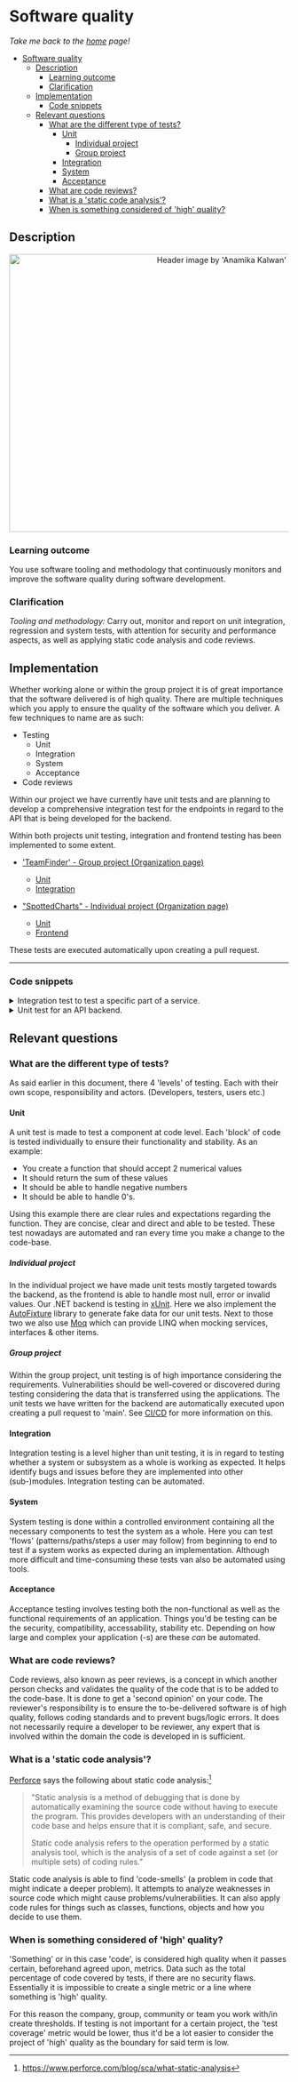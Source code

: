 # Software quality

_Take me back to the [home](../README.md#learning-outcomes) page!_

- [Software quality](#software-quality)
  - [Description](#description)
    - [Learning outcome](#learning-outcome)
    - [Clarification](#clarification)
  - [Implementation](#implementation)
    - [Code snippets](#code-snippets)
  - [Relevant questions](#relevant-questions)
    - [What are the different type of tests?](#what-are-the-different-type-of-tests)
      - [Unit](#unit)
        - [Individual project](#individual-project)
        - [Group project](#group-project)
      - [Integration](#integration)
      - [System](#system)
      - [Acceptance](#acceptance)
    - [What are code reviews?](#what-are-code-reviews)
    - [What is a 'static code analysis'?](#what-is-a-static-code-analysis)
    - [When is something considered of 'high' quality?](#when-is-something-considered-of-high-quality)

## Description

<p align="center">
  <img src=https://d1jnx9ba8s6j9r.cloudfront.net/blog/wp-content/uploads/2019/08/levels-of-testing-768x499.png alt="Header image by 'Anamika Kalwan'" width=750 height=500>
</p>

### Learning outcome

You use software tooling and methodology that continuously monitors and improve the software quality during software development.

### Clarification

_Tooling and methodology:_ Carry out, monitor and report on unit integration, regression and system tests, with attention for security and performance aspects, as well as applying static code analysis and code reviews.

## Implementation

Whether working alone or within the group project it is of great importance that the software delivered is of high quality. There are multiple techniques which you apply to ensure the quality of the software which you deliver. A few techniques to name are as such:

- Testing
  - Unit
  - Integration
  - System
  - Acceptance
- Code reviews

Within our project we have currently have unit tests and are planning to develop a comprehensive integration test for the endpoints in regard to the API that is being developed for the backend.

Within both projects unit testing, integration and frontend testing has been implemented to some extent.

- ['TeamFinder' - Group project (Organization page)](https://github.com/S3-IO-Dev)

  - [Unit](https://github.com/S3-IO-Dev/S3_DB_IO/blob/main/back-end/TeamFinderAPI/UnitTestsApi/LocationControllerTests.cs)
  - [Integration](https://github.com/S3-IO-Dev/S3_DB_IO/blob/main/back-end/TeamFinderAPI/UnitTestsApi/Services/CiscoAPITest.cs)

- ["SpottedCharts" - Individual project (Organization page)](https://github.com/S3-Software-IP)
  - [Unit]()
  - [Frontend]()

These tests are executed automatically upon creating a pull request.

---

### Code snippets

<details>
<summary>Integration test to test a specific part of a service.</summary>
<br>

```cs
      [Fact]
        public void RemoveOutdatedData_KeepNew()
        {
            var solutionDirectory = Directory.GetParent(Directory.GetCurrentDirectory()).Parent.Parent.Parent.FullName;
            var configuration = new ConfigurationBuilder()
                .SetBasePath(solutionDirectory)
                .AddJsonFile("TeamFinderAPI/appsettings.json", optional: false, reloadOnChange: true)
                .Build();

            var serviceCollection = new ServiceCollection();
            serviceCollection.AddSingleton<IConfiguration>(configuration);
            var serviceProvider = serviceCollection.BuildServiceProvider();


            var ciscoApiService = new CiscoAPIService(configuration, serviceProvider);
            ciscoApiService.StartAsync(default).Wait();


            List<CiscoDevice> networkClients = new List<CiscoDevice>();
            CiscoDevice shouldExist = new CiscoDevice("allowed", "email1@example.com", DateTime.Parse("2023-07-18T08:35:34Z"), DateTime.Now, "01", DeviceStatus.Online);
            networkClients.Add(shouldExist);


            List<CiscoDevice> strippedClients = ciscoApiService.StripOutdatedData(networkClients);
            Assert.Contains(shouldExist, strippedClients);
        }
```

</details>

<details>
<summary>Unit test for an API backend.</summary>
<br>

```cs
      [Fact]
        public void CreateLocation_WithInvalidColleagueLocation_ReturnsBadRequestResult()
        {
            // Arrange
            var mockLocationService = new Mock<ILocationService>();
            mockLocationService.Setup(service => service.CreateNew(It.IsAny<ColleagueLocation>())).Returns(true);
            var controller = new LocationController(mockLocationService.Object);

            // Act
            var result = controller.CreateLocation(null) as ObjectResult;

            // Assert
            Assert.NotNull(result);
            Assert.Equal(400, result.StatusCode);
            Assert.Equal("The provided location is invalid.", result.Value);
        }

```

</details>

## Relevant questions

### What are the different type of tests?

As said earlier in this document, there 4 'levels' of testing. Each with their own scope, responsibility and actors. (Developers, testers, users etc.)

#### Unit

A unit test is made to test a component at code level. Each 'block' of code is tested individually to ensure their functionality and stability. As an example:

- You create a function that should accept 2 numerical values
- It should return the sum of these values
- It should be able to handle negative numbers
- It should be able to handle 0's.

Using this example there are clear rules and expectations regarding the function. They are concise, clear and direct and able to be tested. These test nowadays are automated and ran every time you make a change to the code-base.

##### Individual project

In the individual project we have made unit tests mostly targeted towards the backend, as the frontend is able to handle most null, error or invalid values. Our .NET backend is testing in [xUnit](https://xunit.net/). Here we also implement the [AutoFixture](https://github.com/AutoFixture/AutoFixture) library to generate fake data for our unit tests. Next to those two we also use [Moq](https://github.com/devlooped/moq) which can provide LINQ when mocking services, interfaces & other items.

##### Group project

Within the group project, unit testing is of high importance considering the requirements. Vulnerabilities should be well-covered or discovered during testing considering the data that is transferred using the applications. The unit tests we have written for the backend are automatically executed upon creating a pull request to 'main'. See [CI/CD](4-ci-cd.md) for more information on this.

#### Integration

Integration testing is a level higher than unit testing, it is in regard to testing whether a system or subsystem as a whole is working as expected. It helps identify bugs and issues before they are implemented into other (sub-)modules. Integration testing can be automated.

#### System

System testing is done within a controlled environment containing all the necessary components to test the system as a whole. Here you can test 'flows' (patterns/paths/steps a user may follow) from beginning to end to test if a system works as expected during an implementation. Although more difficult and time-consuming these tests van also be automated using tools.

#### Acceptance

Acceptance testing involves testing both the non-functional as well as the functional requirements of an application. Things you'd be testing can be the security, compatibility, accessability, stability etc. Depending on how large and complex your application (-s) are these _can_ be automated.

### What are code reviews?

Code reviews, also known as peer reviews, is a concept in which another person checks and validates the quality of the code that is to be added to the code-base. It is done to get a 'second opinion' on your code. The reviewer's responsibility is to ensure the to-be-delivered software is of high quality, follows coding standards and to prevent bugs/logic errors. It does not necessarily require a developer to be reviewer, any expert that is involved within the domain the code is developed in is sufficient.

### What is a 'static code analysis'?

[Perforce](https://www.perforce.com/) says the following about static code analysis:[^1]

> "Static analysis is a method of debugging that is done by automatically examining the source code without having to execute the program. This provides developers with an understanding of their code base and helps ensure that it is compliant, safe, and secure.
>
> Static code analysis refers to the operation performed by a static analysis tool, which is the analysis of a set of code against a set (or multiple sets) of coding rules."

Static code analysis is able to find 'code-smells' (a problem in code that might indicate a deeper problem). It attempts to analyze weaknesses in source code which might cause problems/vulnerabilities. It can also apply code rules for things such as classes, functions, objects and how you decide to use them.

### When is something considered of 'high' quality?

'Something' or in this case 'code', is considered high quality when it passes certain, beforehand agreed upon, metrics. Data such as the total percentage of code covered by tests, if there are no security flaws. Essentially it is impossible to create a single metric or a line where something is 'high' quality.

For this reason the company, group, community or team you work with/in create thresholds. If testing is not important for a certain project, the 'test coverage' metric would be lower, thus it'd be a lot easier to consider the project of 'high' quality as the boundary for said term is low.

[^1]: https://www.perforce.com/blog/sca/what-static-analysis
